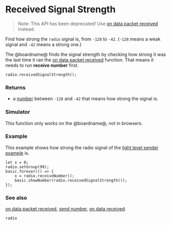 # Received Signal Strength

> Note: This API has been deprecated! Use [on data packet received](/reference/radio/on-data-packet-received) instead.

Find how strong the ``radio`` signal is, from `-128` to `-42`.
(`-128` means a weak signal and `-42` means a strong one.)

The @boardname@ finds the signal strength by checking how strong it was
the last time it ran the
[on data packet received](/reference/radio/on-data-packet-received) function. That means
it needs to run **receive number** first.

```sig
radio.receivedSignalStrength();
```

### Returns

* a [number](/reference/types/number) between `-128` and `-42` that means
how strong the signal is.

### Simulator

This function only works on the @boardname@, not in browsers.

### Example

This example shows how strong the radio signal of the
[light level sender example](/reference/radio/send-number) is.

```blocks
let x = 0;
radio.setGroup(99);
basic.forever(() => {
    x = radio.receiveNumber();
    basic.showNumber(radio.receivedSignalStrength());
});
```

### See also

[on data packet received](/reference/radio/on-data-packet-received), [send number](/reference/radio/send-number), [on data received](/reference/radio/on-data-received)

```package
radio
```